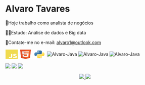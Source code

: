 # Alvaro Tavares

💼Hoje trabalho como analista de negócios

🧑‍🎓Estudo: Análise de dados e Big data

📩Contate-me no e-mail: alvaro1@outlook.com

</div>
  

  <img align="center" alt="Alvaro-Js" height="30" width="40" src="https://raw.githubusercontent.com/devicons/devicon/master/icons/javascript/javascript-plain.svg">
  <img align="center" alt="Alvaro-HTML" height="30" width="40" src="https://raw.githubusercontent.com/devicons/devicon/master/icons/html5/html5-original.svg">
  <img align="center" alt="Alvaro-Python" height="30" width="40" src="https://raw.githubusercontent.com/devicons/devicon/master/icons/python/python-original.svg">
  <img align="center" alt="Alvaro-Java" height="30" width="40" src="https://cdn.jsdelivr.net/gh/devicons/devicon/icons/java/java-original.svg" />
  <img align="center" alt="Alvaro-Java" height="30" width="40" src="https://cdn.jsdelivr.net/gh/devicons/devicon/icons/selenium/selenium-original.svg" />
  <img align="center" alt="Alvaro-Java" height="30" width="40" src="https://cdn.jsdelivr.net/gh/devicons/devicon/icons/intellij/intellij-original.svg" />
          
          
               
 
</div>



<div> 
  
  <a href="https://instagram.com/alvatotavares1" target="_blank"><img src="https://img.shields.io/badge/-Instagram-%23E4405F?style=for-the-badge&logo=instagram&logoColor=white" target="_blank"></a> 
  <a href = "mailto:alvaro1@outlook.com"><img src="https://img.shields.io/badge/Microsoft_Outlook-0078D4?style=for-the-badge&logo=microsoft-outlook&logoColor=white)" target="_blank"></a>
  <a href="https://www.linkedin.com/in/alvaro-tavares-a04b497a" target="_blank"><img src="https://img.shields.io/badge/-LinkedIn-%230077B5?style=for-the-badge&logo=linkedin&logoColor=white" target="_blank"></a> 
  
 


</div>

<div align="center">
  <a href="https://github.com/alvarotavares1">
  <img height="180em" src="https://github-readme-stats.vercel.app/api?username=alvarotavares1&show_icons=true&theme=gruvbox&include_all_commits=true&count_private=true"/> <img height="180em" src="https://github-readme-stats.vercel.app/api/top-langs/?username=alvarotavares1&layout=compact&langs_count=7&theme=gruvbox"/>
    

